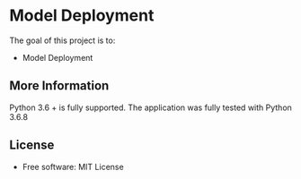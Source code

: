 # Model Deployment

The goal of this project is to: 
* Model Deployment


More Information
----------------
Python 3.6 + is fully supported.  The application was fully tested with Python 3.6.8


License
-------
* Free software: MIT License
